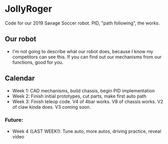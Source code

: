 # JollyRoger
Code for our 2019 Savage Soccer robot. PID, "path following", the works.

## Our robot
- I'm not going to describe what our robot does, because I know my competitors can see this. If you can find out our mechanisms from our functions, good for you.

## Calendar
- Week 1: CAD mechanisms, build chassis, begin PID implementation
- Week 2: Finish initial prototypes, cut parts, make first auto path
- Week 3: Finish teleop code. V4 of 4bar works. V8 of chassis works. V2 of claw kinda does. V3 coming soon.
### Future:
- Week 4 (LAST WEEK!): Tune auto, more autos, driving practice, reveal video
